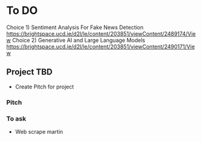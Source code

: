 # To DO
Choice 1) Sentiment Analysis For Fake News Detection https://brightspace.ucd.ie/d2l/le/content/203851/viewContent/2489174/View
Choice 2) Generative AI and Large Language Models  https://brightspace.ucd.ie/d2l/le/content/203851/viewContent/2490171/View

## Project TBD
- Create Pitch for project 


### Pitch 

### To ask
- Web scrape martin
